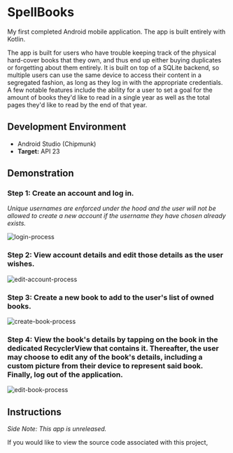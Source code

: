 # SpellBooks

My first completed Android mobile application.  The app is built entirely with Kotlin.


The app is built for users who have trouble keeping track of the physical hard-cover books that they own, and thus end up either buying duplicates or forgetting about them entirely.  It is built on top of a SQLite backend, so multiple users can use the same device to access their content in a segregated fashion, as long as they log in with the appropriate credentials.  A few notable features include the ability for a user to set a goal for the amount of books they'd like to read in a single year as well as the total pages they'd like to read by the end of that year.

## Development Environment

* Android Studio (Chipmunk)
* **Target:** API 23

## Demonstration

### Step 1: Create an account and log in.
_Unique usernames are enforced under the hood and the user will not be allowed to create a new account if the username they have chosen already exists._

![login-process](img/login-process.gif)

### Step 2: View account details and edit those details as the user wishes.

![edit-account-process](img/edit-account-process.gif)

### Step 3: Create a new book to add to the user's list of owned books.

![create-book-process](img/create-book-process.gif)

### Step 4: View the book's details by tapping on the book in the dedicated RecyclerView that contains it.  Thereafter, the user may choose to edit any of the book's details, including a custom picture from their device to represent said book.  Finally, log out of the application.

![edit-book-process](img/edit-book-process.gif)
## Instructions

_Side Note: This app is unreleased._

If you would like to view the source code associated with this project, 
